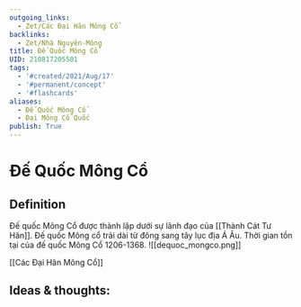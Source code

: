 ```yaml
---
outgoing_links:
  - Zet/Các Đại Hãn Mông Cổ
backlinks:
  - Zet/Nhà Nguyên-Mông
title: Đế Quốc Mông Cổ
UID: 210817205501
tags:
  - '#created/2021/Aug/17'
  - '#permanent/concept'
  - '#flashcards'
aliases: 
  - Đế Quốc Mông Cổ
  - Đại Mông Cổ Quốc
publish: True
---
```

# Đế Quốc Mông Cổ

## Definition
Đế quốc Mông Cổ được thành lập dưới sự lãnh đạo của [[Thành Cát Tư Hãn]]. Đế quốc Mông cổ trải dài từ đông sang tây lục địa Á Âu. Thời gian tồn tại của đế quốc Mông Cổ 1206-1368.
![[dequoc_mongco.png]]

[[Các Đại Hãn Mông Cổ]]

## Ideas & thoughts:

